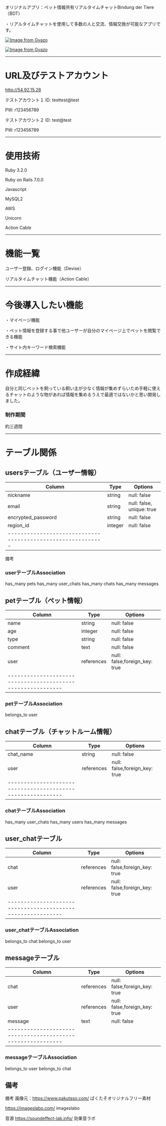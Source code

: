 オリジナルアプリ：ペット情報共有リアルタイムチャットBindung der Tiere（BDT）

・リアルタイムチャットを使用して多数の人と交流、情報交換が可能なアプリです。

[![Image from Gyazo](https://i.gyazo.com/162c07cad3d12dc3743459af7eca1cf4.jpg)](https://gyazo.com/162c07cad3d12dc3743459af7eca1cf4)

[![Image from Gyazo](https://i.gyazo.com/153f42bc66a0ba0d9df32d6538fe1fb5.jpg)](https://gyazo.com/153f42bc66a0ba0d9df32d6538fe1fb5)

--------------------------------------------------------------------------
# URL及びテストアカウント

  http://54.92.15.28

テストアカウント１
ID: testtest@test

PW: r123456789

テストアカウント２
ID: test@test

PW: r123456789

--------------------------------------------------------------------------
# 使用技術

Ruby  3.2.0

Ruby on Rails 7.0.0

Javascript

MySQL2

AWS

Unicorn

Action Cable

--------------------------------------------------------------------------
# 機能一覧

ユーザー登録、ログイン機能（Devise）

リアルタイムチャット機能（Action Cable）

--------------------------------------------------------------------------
# 今後導入したい機能

・マイページ機能

・ペット情報を登録する事で他ユーザーが自分のマイページ上でペットを閲覧できる機能

・サイト内キーワード検索機能

--------------------------------------------------------------------------
# 作成経緯

自分と同じペットを飼っている飼い主が少なく情報が集めずらいため手軽に使えるチャットのような物があれば情報を集めるうえで最適ではないかと思い開発しました。

### 制作期間

約三週間

--------------------------------------------------------------------------



# テーブル関係

## usersテーブル（ユーザー情報）

|Column            |Type      |Options                      |
|------------------|----------|-----------------------------|
|nickname          |string    |null: false                  |
|email             |string    |null: false, unique: true    |
|encrypted_password|string    |null: false                  |
|region_id         |integer   |null: false                  |
|-----------------------------------------------------------|
備考

### userテーブルAssociation
has_many pets
has_many user_chats
has_many chats
has_many messages


## petテーブル（ペット情報）

|Column            |Type      |Options                      |
|------------------|----------|-----------------------------|
|name              |string    |null: false                  |
|age               |integer   |null: false                  |
|type              |string    |null: false                  |
|comment           |text      |null: false                  |
|user              |references|null: false,foreign_key: true|
|-----------------------------------------------------------|


### petテーブルAssociation
belongs_to user

## chatテーブル（チャットルーム情報）
|Column            |Type      |Options                      |
|------------------|----------|-----------------------------|
|chat_name         |string    |null: false                  |
|user              |references|null: false,foreign_key: true|
|-----------------------------------------------------------|

### chatテーブルAssociation
has_many user_chats
has_many users
has_many messages

## user_chatテーブル
|Column            |Type      |Options                      |
|------------------|----------|-----------------------------|
|chat              |references|null: false,foreign_key: true|
|user              |references|null: false,foreign_key: true|
|-----------------------------------------------------------|

### user_chatテーブルAssociation
belongs_to chat
belongs_to user

## messageテーブル
|Column            |Type      |Options                      |
|------------------|----------|-----------------------------|
|chat              |references|null: false,foreign_key: true|
|user              |references|null: false,foreign_key: true|
|message           |text      |null: false                  |
|-----------------------------------------------------------|

### messageテーブルAssociation
belongs_to user
belongs_to chat





















## 備考
備考
画像元：https://www.pakutaso.com/
ぱくたそオリジナルフリー素材

https://imageslabo.com/
imageslabo

音源
https://soundeffect-lab.info/
効果音ラボ
